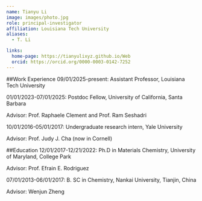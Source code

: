 ```yaml
---
name: Tianyu Li
image: images/photo.jpg
role: principal-investigator
affiliation: Louisiana Tech University
aliases:
  - T. Li

links:
  home-page: https://tianyulixyz.github.io/Web
  orcid: https://orcid.org/0000-0003-0142-7252
---
```


##Work Experience
09/01/2025-present: Assistant Professor, Louisiana Tech University

01/01/2023-07/01/2025: Postdoc Fellow, University of California, Santa Barbara

Advisor: Prof. Raphaele Clement and Prof. Ram Seshadri


10/01/2016-05/01/2017: Undergraduate research intern, Yale University

Advisor: Prof. Judy J. Cha (now in Cornell)


##Education
12/01/2017-12/21/2022: Ph.D in Materials Chemistry, University of Maryland, College Park

Advisor: Prof. Efrain E. Rodriguez


07/01/2013-06/01/2017: B. SC in Chemistry, Nankai University, Tianjin, China

Advisor: Wenjun Zheng

